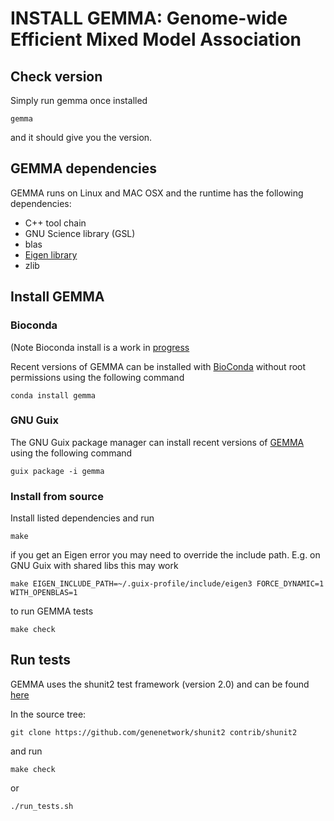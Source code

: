 # INSTALL GEMMA: Genome-wide Efficient Mixed Model Association

## Check version

Simply run gemma once installed

    gemma

and it should give you the version.

## GEMMA dependencies

GEMMA runs on Linux and MAC OSX and the runtime has the following
dependencies:

* C++ tool chain
* GNU Science library (GSL)
* blas
* [Eigen library](http://eigen.tuxfamily.org/dox/)
* zlib

## Install GEMMA

### Bioconda

(Note Bioconda install is a work in [progress](https://github.com/xiangzhou/GEMMA/issues/52)

Recent versions of GEMMA can be installed with
[BioConda](http://ddocent.com/bioconda/) without root permissions using the following
command

    conda install gemma

### GNU Guix

The GNU Guix package manager can install recent versions of [GEMMA](https://www.gnu.org/software/guix/packages/g.html)
using the following command

    guix package -i gemma

### Install from source

Install listed dependencies and run

    make

if you get an Eigen error you may need to override the include
path. E.g. on GNU Guix with shared libs this may work

    make EIGEN_INCLUDE_PATH=~/.guix-profile/include/eigen3 FORCE_DYNAMIC=1 WITH_OPENBLAS=1

to run GEMMA tests

    make check

## Run tests

GEMMA uses the shunit2 test framework (version 2.0) and can be found
[here](https://github.com/genenetwork/shunit2)

In the source tree:

    git clone https://github.com/genenetwork/shunit2 contrib/shunit2

and run

    make check

or

    ./run_tests.sh
